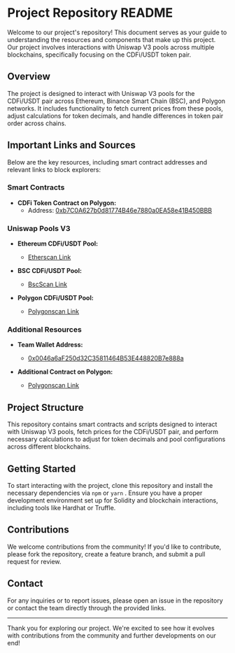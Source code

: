 # Project Repository README

Welcome to our project's repository! This document serves as your guide to understanding the resources and components that make up this project. Our project involves interactions with Uniswap V3 pools across multiple blockchains, specifically focusing on the CDFi/USDT token pair.

## Overview

The project is designed to interact with Uniswap V3 pools for the CDFi/USDT pair across Ethereum, Binance Smart Chain (BSC), and Polygon networks. It includes functionality to fetch current prices from these pools, adjust calculations for token decimals, and handle differences in token pair order across chains.

## Important Links and Sources

Below are the key resources, including smart contract addresses and relevant links to block explorers:

### Smart Contracts

- **CDFi Token Contract on Polygon:**
  - Address: [0xb7C0A627b0d81774B46e7880a0EA58e41B450BBB](https://polygonscan.com/address/0xb7C0A627b0d81774B46e7880a0EA58e41B450BBB#code)

### Uniswap Pools V3

- **Ethereum CDFi/USDT Pool:**
  - [Etherscan Link](https://etherscan.io/address/0x25B2Be69272cAe9ABe33bB6B82491a1Ca91dF153)
  
- **BSC CDFi/USDT Pool:**
  - [BscScan Link](https://bscscan.com/address/0x6639986CBEbe3933Ba97d4510CFD7556e0Db8E2e)
  
- **Polygon CDFi/USDT Pool:**
  - [Polygonscan Link](https://polygonscan.com/address/0x57aA271dF20bf4D1b80DaD5b04592005e8A194ea)

### Additional Resources

- **Team Wallet Address:**
  - [0x0046a6aF250d32C35811464B53E448820B7e888a](https://polygonscan.com/address/0x0046a6aF250d32C35811464B53E448820B7e888a)
  
- **Additional Contract on Polygon:**
  - [Polygonscan Link](https://polygonscan.com/address/0xD8AF17237cFeCba31D951b94797Ca31810C5870D)

## Project Structure

This repository contains smart contracts and scripts designed to interact with Uniswap V3 pools, fetch prices for the CDFi/USDT pair, and perform necessary calculations to adjust for token decimals and pool configurations across different blockchains.

## Getting Started

To start interacting with the project, clone this repository and install the necessary dependencies via  `npm`  or  `yarn` . Ensure you have a proper development environment set up for Solidity and blockchain interactions, including tools like Hardhat or Truffle.

## Contributions

We welcome contributions from the community! If you'd like to contribute, please fork the repository, create a feature branch, and submit a pull request for review.

## Contact

For any inquiries or to report issues, please open an issue in the repository or contact the team directly through the provided links.

---

Thank you for exploring our project. We're excited to see how it evolves with contributions from the community and further developments on our end!